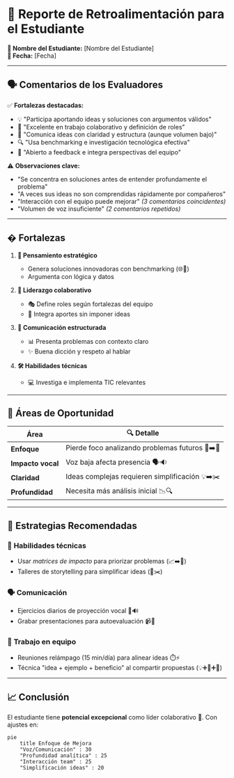 # 📝 Reporte de Retroalimentación para el Estudiante  

**👤 Nombre del Estudiante:** [Nombre del Estudiante]  
**📅 Fecha:** [Fecha]  

---  

## 🗣️ **Comentarios de los Evaluadores**  

✅ **Fortalezas destacadas:**  
- 💡 "Participa aportando ideas y soluciones con argumentos válidos"  
- 👥 "Excelente en trabajo colaborativo y definición de roles"  
- 🎯 "Comunica ideas con claridad y estructura (aunque volumen bajo)"  
- 🔍 "Usa benchmarking e investigación tecnológica efectiva"  
- 🤝 "Abierto a feedback e integra perspectivas del equipo"  

⚠️ **Observaciones clave:**  
- "Se concentra en soluciones antes de entender profundamente el problema"  
- "A veces sus ideas no son comprendidas rápidamente por compañeros"  
- "Interacción con el equipo puede mejorar" *(3 comentarios coincidentes)*  
- "Volumen de voz insuficiente" *(2 comentarios repetidos)*  

---  

## � **Fortalezas**  

1. **🧠 Pensamiento estratégico**  
   - Genera soluciones innovadoras con benchmarking (🌐🔬)  
   - Argumenta con lógica y datos  

2. **👥 Liderazgo colaborativo**  
   - 🎭 Define roles según fortalezas del equipo  
   - 🧩 Integra aportes sin imponer ideas  

3. **💬 Comunicación estructurada**  
   - 📊 Presenta problemas con contexto claro  
   - ✨ Buena dicción y respeto al hablar  

4. **🛠️ Habilidades técnicas**  
   - 💻 Investiga e implementa TIC relevantes  

---  

## 📌 **Áreas de Oportunidad**  

| Área | 🔍 Detalle |  
|------|-----------|  
| **Enfoque** | Pierde foco analizando problemas futuros 🎯➡️🔮 |  
| **Impacto vocal** | Voz baja afecta presencia 🗣️🔉 |  
| **Claridad** | Ideas complejas requieren simplificación 💡➡️✂️ |  
| **Profundidad** | Necesita más análisis inicial 📉🔍 |  

---  

## 🚀 **Estrategias Recomendadas**  

### 🔧 **Habilidades técnicas**  
- Usar *matrices de impacto* para priorizar problemas (📈➡️🎯)  
- Talleres de storytelling para simplificar ideas (📖✂️)  

### 🗣 **Comunicación**  
- Ejercicios diarios de proyección vocal 🎤🔊  
- Grabar presentaciones para autoevaluación 📹👀  

### 👥 **Trabajo en equipo**  
- Reuniones relámpago (15 min/día) para alinear ideas ⏱️⚡  
- Técnica "idea + ejemplo + beneficio" al compartir propuestas (💡➕🌰➕🎁)  

---  

## 📈 **Conclusión**  

El estudiante tiene **potencial excepcional** como líder colaborativo 💫. Con ajustes en:  
```mermaid
pie 
    title Enfoque de Mejora
    "Voz/Comunicación" : 30
    "Profundidad analítica" : 25
    "Interacción team" : 25
    "Simplificación ideas" : 20
